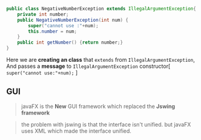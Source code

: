 


```java 
public class NegativeNumberException extends IllegalArgumentException{
    private int number;
    public NegativeNumberException(int num) {
        super("cannot use :"+num);
        this.number = num;
    }
    public int getNumber() {return number;}
}
```
Here we are __creating an class__ that `extends` from  `IllegalArgumentException`, And passes a __message__ to `IllegalArgumentException` constructor[ `super("cannot use:"+num);` ]

## GUI
> javaFX is the __New__ GUI framework which replaced the __Jswing framework__

> the problem with jswing is that the interface isn't unified. but javaFX uses XML  which made the interface unified.



